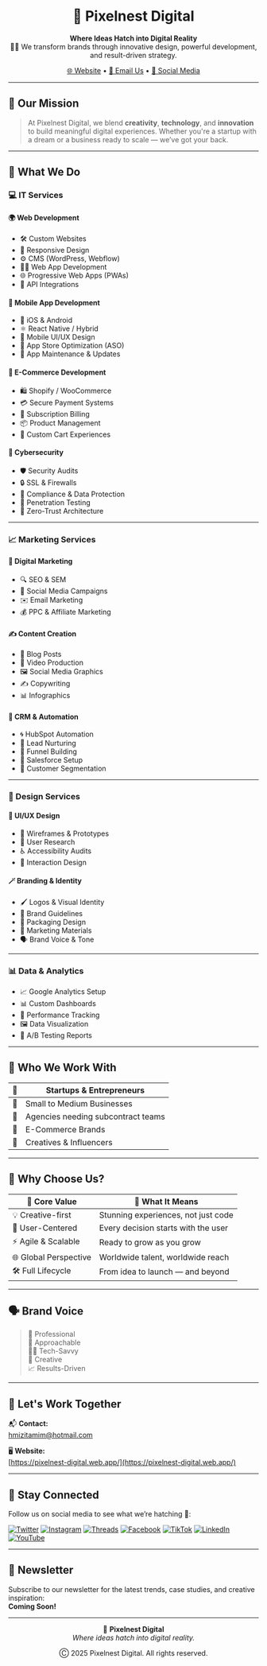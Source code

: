 <h1 align="center">
  🪺 Pixelnest Digital
</h1>

<p align="center">
  <strong>Where Ideas Hatch into Digital Reality</strong><br>
  🧠💡 We transform brands through innovative design, powerful development, and result-driven strategy.
</p>

<p align="center">
  <a href="https://pixelnest-digital.web.app/">🌐 Website</a> •
  <a href="mailto:hmizitamim@hotmail.com">📧 Email Us</a> •
  <a href="#-stay-connected">📲 Social Media</a>
</p>

---

## 🚀 Our Mission

> At Pixelnest Digital, we blend **creativity**, **technology**, and **innovation** to build meaningful digital experiences. Whether you're a startup with a dream or a business ready to scale — we’ve got your back.

---

## 🧰 What We Do

### 💻 IT Services

#### 🌍 Web Development

- 🛠️ Custom Websites
- 📱 Responsive Design
- ⚙️ CMS (WordPress, Webflow)
- 🧑‍💻 Web App Development
- 🌐 Progressive Web Apps (PWAs)
- 🔌 API Integrations

#### 📱 Mobile App Development

- 📲 iOS & Android
- ⚛️ React Native / Hybrid
- 🎨 Mobile UI/UX Design
- 🚀 App Store Optimization (ASO)
- 🔄 App Maintenance & Updates

#### 🛒 E-Commerce Development

- 🛍️ Shopify / WooCommerce
- 💳 Secure Payment Systems
- 🔄 Subscription Billing
- 📦 Product Management
- 🧺 Custom Cart Experiences

#### 🔐 Cybersecurity

- 🛡️ Security Audits
- 🔒 SSL & Firewalls
- 📜 Compliance & Data Protection
- 🧪 Penetration Testing
- 🚫 Zero-Trust Architecture

---

### 📈 Marketing Services

#### 📢 Digital Marketing

- 🔍 SEO & SEM
- 📱 Social Media Campaigns
- ✉️ Email Marketing
- 💰 PPC & Affiliate Marketing

#### ✍️ Content Creation

- 📝 Blog Posts
- 🎥 Video Production
- 🖼️ Social Media Graphics
- ✍️ Copywriting
- 📊 Infographics

#### 🤖 CRM & Automation

- 🌀 HubSpot Automation
- 🔁 Lead Nurturing
- 🧭 Funnel Building
- 💼 Salesforce Setup
- 👥 Customer Segmentation

---

### 🎨 Design Services

#### 🧩 UI/UX Design

- 📐 Wireframes & Prototypes
- 🔬 User Research
- ♿ Accessibility Audits
- 🧠 Interaction Design

#### 🪄 Branding & Identity

- 🖌️ Logos & Visual Identity
- 📘 Brand Guidelines
- 🎁 Packaging Design
- 📢 Marketing Materials
- 🗣️ Brand Voice & Tone

---

### 📊 Data & Analytics

- 📈 Google Analytics Setup
- 📊 Custom Dashboards
- 📍 Performance Tracking
- 🖼️ Data Visualization
- 🧪 A/B Testing Reports

---

## 🎯 Who We Work With

| 🚀  | Startups & Entrepreneurs           |
| --- | ---------------------------------- |
| 🏢  | Small to Medium Businesses         |
| 🤝  | Agencies needing subcontract teams |
| 🛒  | E-Commerce Brands                  |
| 🎨  | Creatives & Influencers            |

---

## 🧬 Why Choose Us?

| 💎 Core Value         | 💬 What It Means                    |
| --------------------- | ----------------------------------- |
| 💡 Creative-first     | Stunning experiences, not just code |
| 🧠 User-Centered      | Every decision starts with the user |
| ⚡ Agile & Scalable   | Ready to grow as you grow           |
| 🌐 Global Perspective | Worldwide talent, worldwide reach   |
| 🛠️ Full Lifecycle     | From idea to launch — and beyond    |

---

## 🗣️ Brand Voice

> 🎯 Professional  
> 🙂 Approachable  
> 🧑‍💻 Tech-Savvy  
> 🎨 Creative  
> 📈 Results-Driven

---

## 🤝 Let's Work Together

📬 **Contact:**  
[hmizitamim@hotmail.com](mailto:hmizitamim@hotmail.com)

🖥️ **Website:**  
[https://pixelnest-digital.web.app/](https://pixelnest-digital.web.app/)

---

## 📲 Stay Connected

Follow us on social media to see what we’re hatching 🐣:

[![Twitter](https://img.shields.io/badge/X-%231DA1F2.svg?style=for-the-badge&logo=x&logoColor=white)](https://x.com/Pixelnest_digi)
[![Instagram](https://img.shields.io/badge/Instagram-%23E4405F.svg?style=for-the-badge&logo=instagram&logoColor=white)](https://www.instagram.com/pixelnest.digital/)
[![Threads](https://img.shields.io/badge/Threads-000000.svg?style=for-the-badge&logo=threads&logoColor=white)](https://www.threads.com/@pixelnest.digital)
[![Facebook](https://img.shields.io/badge/Facebook-%231877F2.svg?style=for-the-badge&logo=facebook&logoColor=white)](https://www.facebook.com/pixelnest.digital)
[![TikTok](https://img.shields.io/badge/TikTok-000000.svg?style=for-the-badge&logo=tiktok&logoColor=white)](https://www.tiktok.com/@pixelnest.digital)
[![LinkedIn](https://img.shields.io/badge/LinkedIn-%230A66C2.svg?style=for-the-badge&logo=linkedin&logoColor=white)](https://www.linkedin.com/company/pixelnest-digital)
[![YouTube](https://img.shields.io/badge/YouTube-%23FF0000.svg?style=for-the-badge&logo=youtube&logoColor=white)](https://www.youtube.com/channel/UCAZq1YxRvmGHCtZD_mIazFA)

---

## 📨 Newsletter

Subscribe to our newsletter for the latest trends, case studies, and creative inspiration:  
**Coming Soon!**

---

<p align="center">
  🪺 <strong>Pixelnest Digital</strong><br>
  <em>Where ideas hatch into digital reality.</em>
</p>

<p align="center">
  Ⓒ 2025 Pixelnest Digital. All rights reserved.
</p>

